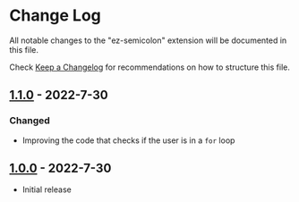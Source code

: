 # Change Log

All notable changes to the "ez-semicolon" extension will be documented in this file.

Check [Keep a Changelog](http://keepachangelog.com/) for recommendations on how to structure this file.

## [1.1.0] - 2022-7-30

### Changed
- Improving the code that checks if the user is in a `for` loop

## [1.0.0] - 2022-7-30

- Initial release

[1.1.0]: https://github.com/ribru17/ez-semicolon/compare/v1.0.0..v1.1.0
[1.0.0]: https://github.com/ribru17/ez-semicolon/compare/v1.0.0..HEAD